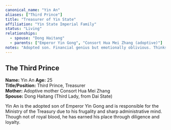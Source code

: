 ```yaml
---
canonical_name: "Yin An"
aliases: ["Third Prince"]
title: "Treasurer of Yin State"
affiliation: "Yin State Imperial Family"
status: "Living"
relationships:
  - spouse: "Dong Haitang"
  - parents: ["Emperor Yin Gong", "Consort Hua Mei Zhang (adoptive)"]
notes: "Adopted son. Financial genius but emotionally oblivious. Thinks he’s a romantic; he isn’t. Clueless but harmless."
---
```

## The Third Prince  
**Name:** Yin An
**Age:** 25  
**Title/Position:** Third Prince, Treasurer  
**Mother:** Adoptive mother Consort Hua Mei Zhang  
**Spouse:** Dong Haitang (Third Lady, from Dai State)

Yin An is the adopted son of Emperor Yin Gong and is responsible for the Ministry of the Treasury due to his frugality and sharp administrative mind. Though not of royal blood, he has earned his place through diligence and loyalty.
